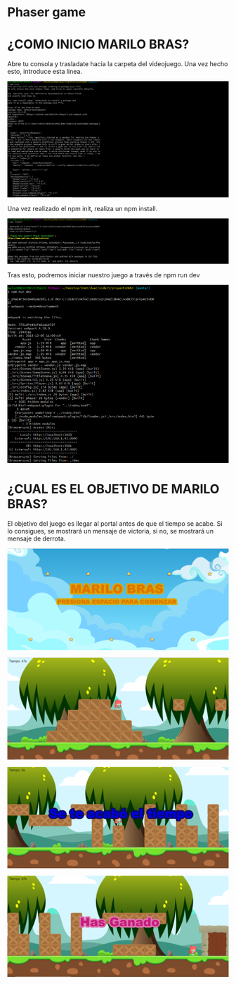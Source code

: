﻿# Phaser game
 
 # ¿COMO INICIO MARILO BRAS?
 
 Abre tu consola y trasladate hacia la carpeta del videojuego. Una vez hecho esto, introduce esta linea.
 
 <img src="instrucciones/c1.PNG"><br>
 
 Una vez realizado el npm init, realiza un npm install.
 
 <img src="instrucciones/c2.PNG"><br>
 
 Tras esto, podremos iniciar nuestro juego a través de npm run dev
 
 <img src="instrucciones/c3.PNG"><br>
 
 
 # ¿CUAL ES EL OBJETIVO DE MARILO BRAS?
 
 El objetivo del juego es llegar al portal antes de que el tiempo se acabe. Si lo consigues, se mostrará un mensaje de victoria, si no, se mostrará un mensaje de derrota.
 
 <img src="instrucciones/g1.png"><br>
 
 <img src="instrucciones/g2.PNG"><br>
 
 <img src="instrucciones/g3.PNG"><br>
 
 <img src="instrucciones/g4.PNG"><br>
 
 
